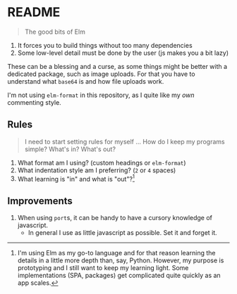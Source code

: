 # README

> The good bits of Elm

1. It forces you to build things without too many dependencies
2. Some low-level detail must be done by the user (js makes you a bit lazy)

These can be a blessing and a curse, as some things might be better with a dedicated package, such as image uploads. For that you have to understand what `base64` is and how file uploads work.

I'm not using `elm-format` in this repository, as I quite like my _own_ commenting style.


## Rules

> I need to start setting rules for myself ...
> How do I keep my programs simple? What's in? What's out?

1. What format am I using? (custom headings or `elm-format`)
2. What indentation style am I preferring? (`2` or `4` spaces)
3. What learning is "in" and what is "out"?[^1]


## Improvements

1. When using `port`s, it can be handy to have a cursory knowledge of javascript.
    - In general I use as little javascript as possible. Set it and forget it.


[^1]: I'm using Elm as my go-to language and for that reason learning the details in a little more depth than, say, Python. However, my purpose is prototyping and I still want to keep my learning light. Some implementations (SPA, packages) get complicated quite quickly as an app scales.
